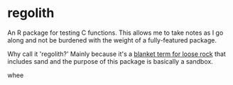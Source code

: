 # regolith

An R package for testing C functions. This allows me to take notes as I go along 
and not be burdened with the weight of a fully-featured package.

Why call it 'regolith?' Mainly because it's a [blanket term for loose rock](https://en.wikipedia.org/wiki/Regolith) 
that includes sand and the purpose of this package is basically a sandbox. 

whee
